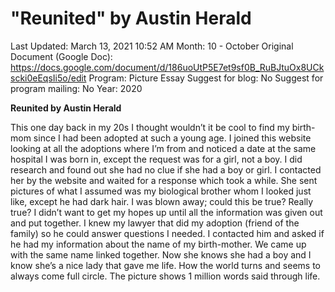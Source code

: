 # "Reunited" by Austin Herald

Last Updated: March 13, 2021 10:52 AM
Month: 10 - October
Original Document (Google Doc): https://docs.google.com/document/d/186uoUtP5E7et9sf0B_RuBJtuOx8UCkscki0eEqsIi5o/edit
Program: Picture Essay
Suggest for blog: No
Suggest for program mailing: No
Year: 2020

**Reunited by Austin Herald**

This one day back in my 20s I thought wouldn’t it be cool to find my birth-mom since I had been adopted at such a young age. I joined this website looking at all the adoptions where I’m from and noticed a date at the same hospital I was born in, except the request was for a girl, not a boy. I did research and found out she had no clue if she had a boy or girl. I contacted her by the website and waited for a response which took a while. She sent pictures of what I assumed was my biological brother whom I looked just like, except he had dark hair. I was blown away; could this be true? Really true? I didn’t want to get my hopes up until all the information was given out and put together. I knew my lawyer that did my adoption (friend of the family) so he could answer questions I needed. I contacted him and asked if he had my information about the name of my birth-mother. We came up with the same name linked together. Now she knows she had a boy and I know she’s a nice lady that gave me life. How the world turns and seems to always come full circle. The picture shows 1 million words said through life.